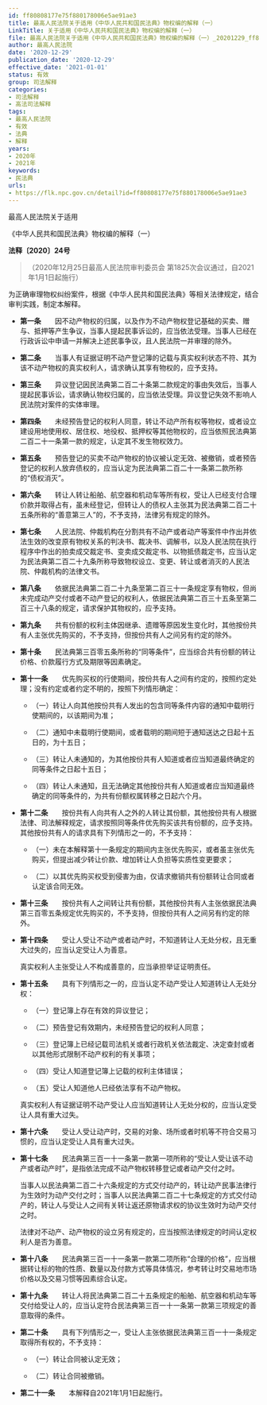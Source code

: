 ```yaml
---
id: ff80808177e75f880178006e5ae91ae3
title: 最高人民法院关于适用《中华人民共和国民法典》物权编的解释（一）
LinkTitle: 关于适用《中华人民共和国民法典》物权编的解释（一）
file: 最高人民法院关于适用《中华人民共和国民法典》物权编的解释（一）_20201229_ff80808177e75f880178006e5ae91ae3.docx
author: 最高人民法院
date: '2020-12-29'
publication_date: '2020-12-29'
effective_date: '2021-01-01'
status: 有效
group: 司法解释
categories:
- 司法解释
- 高法司法解释
tags:
- 最高人民法院
- 有效
- 法典
- 解释
years:
- 2020年
- 2021年
keywords:
- 民法典
urls:
- https://flk.npc.gov.cn/detail?id=ff80808177e75f880178006e5ae91ae3
---
```


最高人民法院关于适用

《中华人民共和国民法典》物权编的解释（一）

**法释〔2020〕24号**

> （2020年12月25日最高人民法院审判委员会
> 第1825次会议通过，自2021年1月1日起施行）

为正确审理物权纠纷案件，根据《中华人民共和国民法典》等相关法律规定，结合审判实践，制定本解释。

- **第一条**　　因不动产物权的归属，以及作为不动产物权登记基础的买卖、赠与、抵押等产生争议，当事人提起民事诉讼的，应当依法受理。当事人已经在行政诉讼中申请一并解决上述民事争议，且人民法院一并审理的除外。

- **第二条**　　当事人有证据证明不动产登记簿的记载与真实权利状态不符、其为该不动产物权的真实权利人，请求确认其享有物权的，应予支持。

- **第三条**　　异议登记因民法典第二百二十条第二款规定的事由失效后，当事人提起民事诉讼，请求确认物权归属的，应当依法受理。异议登记失效不影响人民法院对案件的实体审理。

- **第四条**　　未经预告登记的权利人同意，转让不动产所有权等物权，或者设立建设用地使用权、居住权、地役权、抵押权等其他物权的，应当依照民法典第二百二十一条第一款的规定，认定其不发生物权效力。

- **第五条**　　预告登记的买卖不动产物权的协议被认定无效、被撤销，或者预告登记的权利人放弃债权的，应当认定为民法典第二百二十一条第二款所称的“债权消灭”。

- **第六条**　　转让人转让船舶、航空器和机动车等所有权，受让人已经支付合理价款并取得占有，虽未经登记，但转让人的债权人主张其为民法典第二百二十五条所称的“善意第三人”的，不予支持，法律另有规定的除外。

- **第七条**　　人民法院、仲裁机构在分割共有不动产或者动产等案件中作出并依法生效的改变原有物权关系的判决书、裁决书、调解书，以及人民法院在执行程序中作出的拍卖成交裁定书、变卖成交裁定书、以物抵债裁定书，应当认定为民法典第二百二十九条所称导致物权设立、变更、转让或者消灭的人民法院、仲裁机构的法律文书。

- **第八条**　　依据民法典第二百二十九条至第二百三十一条规定享有物权，但尚未完成动产交付或者不动产登记的权利人，依据民法典第二百三十五条至第二百三十八条的规定，请求保护其物权的，应予支持。

- **第九条**　　共有份额的权利主体因继承、遗赠等原因发生变化时，其他按份共有人主张优先购买的，不予支持，但按份共有人之间另有约定的除外。

- **第十条**　　民法典第三百零五条所称的“同等条件”，应当综合共有份额的转让价格、价款履行方式及期限等因素确定。

- **第十一条**　　优先购买权的行使期间，按份共有人之间有约定的，按照约定处理；没有约定或者约定不明的，按照下列情形确定：

  - （一）转让人向其他按份共有人发出的包含同等条件内容的通知中载明行使期间的，以该期间为准；

  - （二）通知中未载明行使期间，或者载明的期间短于通知送达之日起十五日的，为十五日；

  - （三）转让人未通知的，为其他按份共有人知道或者应当知道最终确定的同等条件之日起十五日；

  - （四）转让人未通知，且无法确定其他按份共有人知道或者应当知道最终确定的同等条件的，为共有份额权属转移之日起六个月。

- **第十二条**　　按份共有人向共有人之外的人转让其份额，其他按份共有人根据法律、司法解释规定，请求按照同等条件优先购买该共有份额的，应予支持。其他按份共有人的请求具有下列情形之一的，不予支持：

  - （一）未在本解释第十一条规定的期间内主张优先购买，或者虽主张优先购买，但提出减少转让价款、增加转让人负担等实质性变更要求；

  - （二）以其优先购买权受到侵害为由，仅请求撤销共有份额转让合同或者认定该合同无效。

- **第十三条**　　按份共有人之间转让共有份额，其他按份共有人主张依据民法典第三百零五条规定优先购买的，不予支持，但按份共有人之间另有约定的除外。

- **第十四条**　　受让人受让不动产或者动产时，不知道转让人无处分权，且无重大过失的，应当认定受让人为善意。

  真实权利人主张受让人不构成善意的，应当承担举证证明责任。

- **第十五条**　　具有下列情形之一的，应当认定不动产受让人知道转让人无处分权：

  - （一）登记簿上存在有效的异议登记；

  - （二）预告登记有效期内，未经预告登记的权利人同意；

  - （三）登记簿上已经记载司法机关或者行政机关依法裁定、决定查封或者以其他形式限制不动产权利的有关事项；

  - （四）受让人知道登记簿上记载的权利主体错误；

  - （五）受让人知道他人已经依法享有不动产物权。

  真实权利人有证据证明不动产受让人应当知道转让人无处分权的，应当认定受让人具有重大过失。

- **第十六条**　　受让人受让动产时，交易的对象、场所或者时机等不符合交易习惯的，应当认定受让人具有重大过失。

- **第十七条**　　民法典第三百一十一条第一款第一项所称的“受让人受让该不动产或者动产时”，是指依法完成不动产物权转移登记或者动产交付之时。

  当事人以民法典第二百二十六条规定的方式交付动产的，转让动产民事法律行为生效时为动产交付之时；当事人以民法典第二百二十七条规定的方式交付动产的，转让人与受让人之间有关转让返还原物请求权的协议生效时为动产交付之时。

  法律对不动产、动产物权的设立另有规定的，应当按照法律规定的时间认定权利人是否为善意。

- **第十八条**　　民法典第三百一十一条第一款第二项所称“合理的价格”，应当根据转让标的物的性质、数量以及付款方式等具体情况，参考转让时交易地市场价格以及交易习惯等因素综合认定。

- **第十九条**　　转让人将民法典第二百二十五条规定的船舶、航空器和机动车等交付给受让人的，应当认定符合民法典第三百一十一条第一款第三项规定的善意取得的条件。

- **第二十条**　　具有下列情形之一，受让人主张依据民法典第三百一十一条规定取得所有权的，不予支持：

  - （一）转让合同被认定无效；

  - （二）转让合同被撤销。

- **第二十一条**　　本解释自2021年1月1日起施行。
